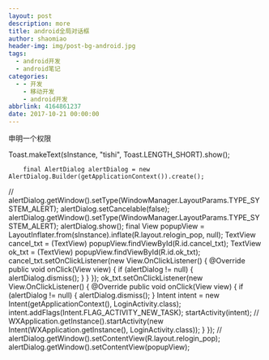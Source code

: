 ```yaml
---
layout: post
description: more
title: android全局对话框
author: shaomiao
header-img: img/post-bg-android.jpg
tags:
  - android开发
  - android笔记
categories:
  - - 开发
    - 移动开发
    - android开发
abbrlink: 4164861237
date: 2017-10-21 00:00:00
---
```

申明一个权限
    <uses-permission android:name="android.permission.SYSTEM_ALERT_WINDOW" />

Toast.makeText(sInstance, "tishi", Toast.LENGTH_SHORT).show();


        final AlertDialog alertDialog = new AlertDialog.Builder(getApplicationContext()).create();
//        alertDialog.getWindow().setType(WindowManager.LayoutParams.TYPE_SYSTEM_ALERT);
        alertDialog.setCancelable(false);
        alertDialog.getWindow().setType(WindowManager.LayoutParams.TYPE_SYSTEM_ALERT);
        alertDialog.show();
        final View popupView = LayoutInflater.from(sInstance).inflate(R.layout.relogin_pop, null);
        TextView cancel_txt = (TextView) popupView.findViewById(R.id.cancel_txt);
        TextView ok_txt = (TextView) popupView.findViewById(R.id.ok_txt);
        cancel_txt.setOnClickListener(new View.OnClickListener() {
            @Override
            public void onClick(View view) {
                if (alertDialog != null) {
                    alertDialog.dismiss();
                }
            }
        });
        ok_txt.setOnClickListener(new View.OnClickListener() {
            @Override
            public void onClick(View view) {
                if (alertDialog != null) {
                    alertDialog.dismiss();
                }
                Intent intent = new Intent(getApplicationContext(), LoginActivity.class);
                intent.addFlags(Intent.FLAG_ACTIVITY_NEW_TASK);
                startActivity(intent);
//                WXApplication.getInstance().startActivity(new Intent(WXApplication.getInstance(), LoginActivity.class));
            }
        });
//        alertDialog.getWindow().setContentView(R.layout.relogin_pop);
        alertDialog.getWindow().setContentView(popupView);
